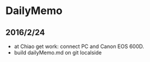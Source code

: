 DailyMemo
=========
2016/2/24
---------
- at Chiao get work: connect PC and Canon EOS 600D.
- build dailyMemo.md on git localside
